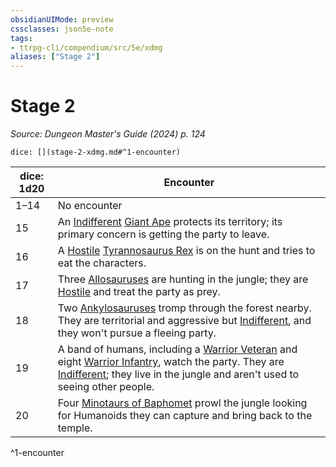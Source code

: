 ```yaml
---
obsidianUIMode: preview
cssclasses: json5e-note
tags:
- ttrpg-cli/compendium/src/5e/xdmg
aliases: ["Stage 2"]
---
```

# Stage 2
*Source: Dungeon Master's Guide (2024) p. 124* 

`dice: [](stage-2-xdmg.md#^1-encounter)`

| dice: 1d20 | Encounter |
|------------|-----------|
| 1–14 | No encounter |
| 15 | An [Indifferent](2-Mechanics/CLI/rules/variant-rules/indifferent-attitude-xphb.md) [Giant Ape](2-Mechanics/CLI/bestiary/beast/giant-ape-xmm.md) protects its territory; its primary concern is getting the party to leave. |
| 16 | A [Hostile](2-Mechanics/CLI/rules/variant-rules/hostile-attitude-xphb.md) [Tyrannosaurus Rex](2-Mechanics/CLI/bestiary/beast/tyrannosaurus-rex-xmm.md) is on the hunt and tries to eat the characters. |
| 17 | Three [Allosauruses](2-Mechanics/CLI/bestiary/beast/allosaurus-xmm.md) are hunting in the jungle; they are [Hostile](2-Mechanics/CLI/rules/variant-rules/hostile-attitude-xphb.md) and treat the party as prey. |
| 18 | Two [Ankylosauruses](2-Mechanics/CLI/bestiary/beast/ankylosaurus-xmm.md) tromp through the forest nearby. They are territorial and aggressive but [Indifferent](2-Mechanics/CLI/rules/variant-rules/indifferent-attitude-xphb.md), and they won't pursue a fleeing party. |
| 19 | A band of humans, including a [Warrior Veteran](2-Mechanics/CLI/bestiary/humanoid/warrior-veteran-xmm.md) and eight [Warrior Infantry](2-Mechanics/CLI/bestiary/humanoid/warrior-infantry-xmm.md), watch the party. They are [Indifferent](2-Mechanics/CLI/rules/variant-rules/indifferent-attitude-xphb.md); they live in the jungle and aren't used to seeing other people. |
| 20 | Four [Minotaurs of Baphomet](2-Mechanics/CLI/bestiary/monstrosity/minotaur-of-baphomet-xmm.md) prowl the jungle looking for Humanoids they can capture and bring back to the temple. |
^1-encounter
